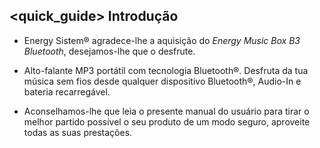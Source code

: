 ## <quick_guide> Introdução

* Energy Sistem® agradece-lhe a aquisição do *Energy Music Box B3 Bluetooth*, desejamos-lhe que o desfrute.

* Alto-falante MP3 portátil com tecnologia Bluetooth®. Desfruta da tua música sem fios desde qualquer dispositivo Bluetooth®, Audio-In e bateria recarregável.

* Aconselhamos-lhe que leia o presente manual do usuário para tirar o melhor partido possível o seu produto de um modo seguro, aproveite todas as suas prestações.

